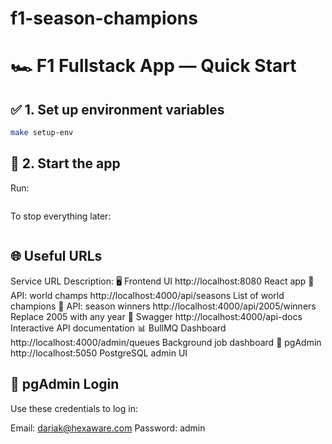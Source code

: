 # f1-season-champions

# 🏎️ F1 Fullstack App — Quick Start

## ✅ 1. Set up environment variables

```bash
make setup-env
```

## 🚀 2. Start the app

Run:

```make up

```

To stop everything later:

```make down

```

## 🌐 Useful URLs

Service URL Description:
🖥️ Frontend UI http://localhost:8080 React app
🧠 API: world champs http://localhost:4000/api/seasons List of world champions
🏁 API: season winners http://localhost:4000/api/2005/winners Replace 2005 with any year
📄 Swagger http://localhost:4000/api-docs Interactive API documentation
📊 BullMQ Dashboard http://localhost:4000/admin/queues Background job dashboard
🐘 pgAdmin http://localhost:5050 PostgreSQL admin UI

## 🔐 pgAdmin Login

Use these credentials to log in:

Email: dariak@hexaware.com
Password: admin
